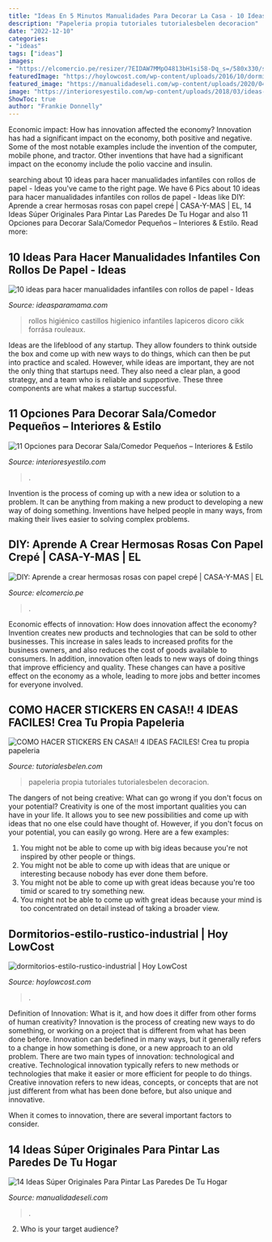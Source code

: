 ```yaml
---
title: "Ideas En 5 Minutos Manualidades Para Decorar La Casa - 10 Ideas Para Hacer Manualidades Infantiles Con Rollos De Papel"
description: "Papeleria propia tutoriales tutorialesbelen decoracion"
date: "2022-12-10"
categories:
- "ideas"
tags: ["ideas"]
images:
- "https://elcomercio.pe/resizer/7EIDAW7MMpO4813bH1si58-Dq_s=/580x330/smart/filters:format(jpeg):quality(75)/arc-anglerfish-arc2-prod-elcomercio.s3.amazonaws.com/public/V76BN52CWBBJ5JJ6KIQ5BAUIYU.jpg"
featuredImage: "https://hoylowcost.com/wp-content/uploads/2016/10/dormitorios-estilo-rustico-industrial.jpg"
featured_image: "https://manualidadeseli.com/wp-content/uploads/2020/04/4-11.jpg"
image: "https://interioresyestilo.com/wp-content/uploads/2018/03/ideas-sala-comedor-pequenos-decorar-8.jpg"
ShowToc: true
author: "Frankie Donnelly"
---
```



Economic impact: How has innovation affected the economy?
Innovation has had a significant impact on the economy, both positive and negative. Some of the most notable examples include the invention of the computer, mobile phone, and tractor. Other inventions that have had a significant impact on the economy include the polio vaccine and insulin.

	

		
searching about 10 ideas para hacer manualidades infantiles con rollos de papel - Ideas you've came to the right page. We have 6 Pics about 10 ideas para hacer manualidades infantiles con rollos de papel - Ideas like DIY: Aprende a crear hermosas rosas con papel crepé | CASA-Y-MAS | EL, 14 Ideas Súper Originales Para Pintar Las Paredes De Tu Hogar and also 11 Opciones para Decorar Sala/Comedor Pequeños – Interiores &amp; Estilo. Read more:
		
    
## 10 Ideas Para Hacer Manualidades Infantiles Con Rollos De Papel - Ideas

<img loading=lazy src="https://www.ideasparamama.com/wp-content/uploads/2016/06/castillo.jpg" onerror="this.onerror=null;this.src='https://tse4.mm.bing.net/th?id=OIP.IdyHFqn50ZCpOgkUyzhNYgHaFj&amp;pid=15.1';" alt="10 ideas para hacer manualidades infantiles con rollos de papel - Ideas">

_Source: ideasparamama.com_

>rollos higiénico castillos higienico infantiles lapiceros dicoro cikk forrása rouleaux. 

	

Ideas are the lifeblood of any startup. They allow founders to think outside the box and come up with new ways to do things, which can then be put into practice and scaled. However, while ideas are important, they are not the only thing that startups need. They also need a clear plan, a good strategy, and a team who is reliable and supportive. These three components are what makes a startup successful.

    
## 11 Opciones Para Decorar Sala/Comedor Pequeños – Interiores &amp; Estilo

<img loading=lazy src="https://interioresyestilo.com/wp-content/uploads/2018/03/ideas-sala-comedor-pequenos-decorar-8.jpg" onerror="this.onerror=null;this.src='https://tse4.mm.bing.net/th?id=OIP.DF1hOh8l040o9m1ZlTxqQQHaEz&amp;pid=15.1';" alt="11 Opciones para Decorar Sala/Comedor Pequeños – Interiores &amp; Estilo">

_Source: interioresyestilo.com_

>. 

	

Invention is the process of coming up with a new idea or solution to a problem. It can be anything from making a new product to developing a new way of doing something. Inventions have helped people in many ways, from making their lives easier to solving complex problems.

    
## DIY: Aprende A Crear Hermosas Rosas Con Papel Crepé | CASA-Y-MAS | EL

<img loading=lazy src="https://elcomercio.pe/resizer/7EIDAW7MMpO4813bH1si58-Dq_s=/580x330/smart/filters:format(jpeg):quality(75)/arc-anglerfish-arc2-prod-elcomercio.s3.amazonaws.com/public/V76BN52CWBBJ5JJ6KIQ5BAUIYU.jpg" onerror="this.onerror=null;this.src='https://tse1.mm.bing.net/th?id=OIP.HYn33kPYA2VR9as8a3dNsQHaEN&amp;pid=15.1';" alt="DIY: Aprende a crear hermosas rosas con papel crepé | CASA-Y-MAS | EL">

_Source: elcomercio.pe_

>. 

	

Economic effects of innovation: How does innovation affect the economy?
Invention creates new products and technologies that can be sold to other businesses. This increase in sales leads to increased profits for the business owners, and also reduces the cost of goods available to consumers. In addition, innovation often leads to new ways of doing things that improve efficiency and quality. These changes can have a positive effect on the economy as a whole, leading to more jobs and better incomes for everyone involved.

    
## COMO HACER STICKERS EN CASA!! 4 IDEAS FACILES! Crea Tu Propia Papeleria

<img loading=lazy src="http://www.tutorialesbelen.com/wp-content/uploads/2021/05/ll.jpeg" onerror="this.onerror=null;this.src='https://tse1.mm.bing.net/th?id=OIP.7vYtfUMlOW5WIUJvMjOVyAHaEK&amp;pid=15.1';" alt="COMO HACER STICKERS EN CASA!! 4 IDEAS FACILES! Crea tu propia papeleria">

_Source: tutorialesbelen.com_

>papeleria propia tutoriales tutorialesbelen decoracion. 

	

The dangers of not being creative: What can go wrong if you don't focus on your potential?
Creativity is one of the most important qualities you can have in your life. It allows you to see new possibilities and come up with ideas that no one else could have thought of. However, if you don't focus on your potential, you can easily go wrong. Here are a few examples: 
1) You might not be able to come up with big ideas because you're not inspired by other people or things. 
2) You might not be able to come up with ideas that are unique or interesting because nobody has ever done them before. 
3) You might not be able to come up with great ideas because you're too timid or scared to try something new. 
4) You might not be able to come up with great ideas because your mind is too concentrated on detail instead of taking a broader view.

    
## Dormitorios-estilo-rustico-industrial | Hoy LowCost

<img loading=lazy src="https://hoylowcost.com/wp-content/uploads/2016/10/dormitorios-estilo-rustico-industrial.jpg" onerror="this.onerror=null;this.src='https://tse3.mm.bing.net/th?id=OIP.K268542lKxYrK9soAp7jIwHaE8&amp;pid=15.1';" alt="dormitorios-estilo-rustico-industrial | Hoy LowCost">

_Source: hoylowcost.com_

>. 

	

Definition of Innovation: What is it, and how does it differ from other forms of human creativity?
Innovation is the process of creating new ways to do something, or working on a project that is different from what has been done before. Innovation can bedefined in many ways, but it generally refers to a change in how something is done, or a new approach to an old problem. 
There are two main types of innovation: technological and creative. Technological innovation typically refers to new methods or technologies that make it easier or more efficient for people to do things. Creative innovation refers to new ideas, concepts, or concepts that are not just different from what has been done before, but also unique and innovative. 

When it comes to innovation, there are several important factors to consider.

    
## 14 Ideas Súper Originales Para Pintar Las Paredes De Tu Hogar

<img loading=lazy src="https://manualidadeseli.com/wp-content/uploads/2020/04/4-11.jpg" onerror="this.onerror=null;this.src='https://tse1.mm.bing.net/th?id=OIP.Rbh6VJdJkwef78dwnKvtQwHaNK&amp;pid=15.1';" alt="14 Ideas Súper Originales Para Pintar Las Paredes De Tu Hogar">

_Source: manualidadeseli.com_

>. 

	

2. Who is your target audience?

